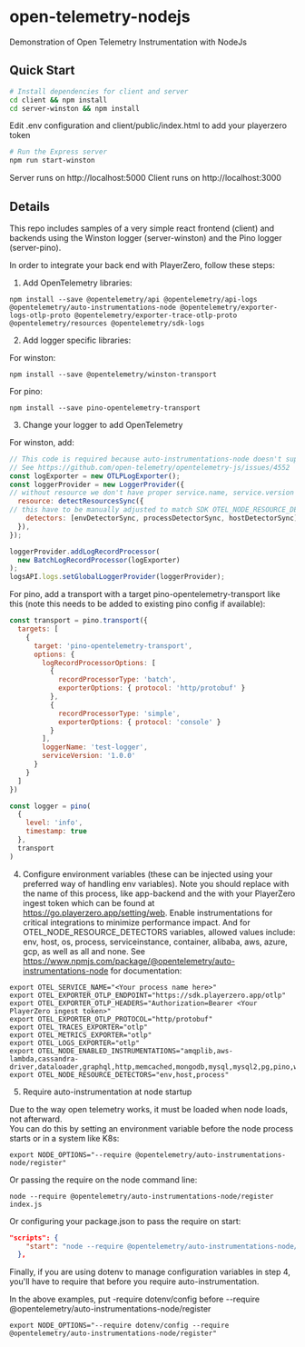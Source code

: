 # open-telemetry-nodejs
Demonstration of Open Telemetry Instrumentation with NodeJs

## Quick Start

``` bash
# Install dependencies for client and server
cd client && npm install
cd server-winston && npm install
```
Edit .env configuration and client/public/index.html to add your playerzero token

```bash
# Run the Express server
npm run start-winston
````
Server runs on http://localhost:5000
Client runs on http://localhost:3000

## Details

This repo includes samples of a very simple react frontend (client) and backends 
using the Winston logger (server-winston) and the Pino logger (server-pino).

In order to integrate your back end with PlayerZero, follow these steps:

1. Add OpenTelemetry libraries:
```shell
npm install --save @opentelemetry/api @opentelemetry/api-logs @opentelemetry/auto-instrumentations-node @opentelemetry/exporter-logs-otlp-proto @opentelemetry/exporter-trace-otlp-proto @opentelemetry/resources @opentelemetry/sdk-logs
```

2. Add logger specific libraries:

For winston:
```shell
npm install --save @opentelemetry/winston-transport
```

For pino:
```shell
npm install --save pino-opentelemetry-transport
```

3. Change your logger to add OpenTelemetry

For winston, add:

```javascript
// This code is required because auto-instrumentations-node doesn't support auto configuring logs,
// See https://github.com/open-telemetry/opentelemetry-js/issues/4552
const logExporter = new OTLPLogExporter();
const loggerProvider = new LoggerProvider({
// without resource we don't have proper service.name, service.version correlated with logs
  resource: detectResourcesSync({
// this have to be manually adjusted to match SDK OTEL_NODE_RESOURCE_DETECTORS
    detectors: [envDetectorSync, processDetectorSync, hostDetectorSync],
  }),
});

loggerProvider.addLogRecordProcessor(
  new BatchLogRecordProcessor(logExporter)
);
logsAPI.logs.setGlobalLoggerProvider(loggerProvider);
```

For pino, add a transport with a target pino-opentelemetry-transport like this
(note this needs to be added to existing pino config if available):

```javascript
const transport = pino.transport({
  targets: [
    {
      target: 'pino-opentelemetry-transport',
      options: {
        logRecordProcessorOptions: [
          {
            recordProcessorType: 'batch',
            exporterOptions: { protocol: 'http/protobuf' }
          },
          {
            recordProcessorType: 'simple',
            exporterOptions: { protocol: 'console' }
          }
        ],
        loggerName: 'test-logger',
        serviceVersion: '1.0.0'
      }
    }
  ]
})

const logger = pino(
  {
    level: 'info',
    timestamp: true
  },
  transport
)
```

4. Configure environment variables (these can be injected using your preferred way of handling 
env variables). Note you should replace <Your process name here> with the 
name of this process, like app-backend and the <Your PlayerZero ingest 
token> with your PlayerZero ingest token which can be found at 
https://go.playerzero.app/setting/web.  Enable instrumentations for critical integrations to minimize performance impact.
And for OTEL_NODE_RESOURCE_DETECTORS variables, allowed values include: env, host, os, process, 
serviceinstance, container, alibaba, aws, azure, gcp, as well as all and none.  See 
https://www.npmjs.com/package/@opentelemetry/auto-instrumentations-node for 
documentation:

```shell
export OTEL_SERVICE_NAME="<Your process name here>"
export OTEL_EXPORTER_OTLP_ENDPOINT="https://sdk.playerzero.app/otlp"
export OTEL_EXPORTER_OTLP_HEADERS="Authorization=Bearer <Your PlayerZero ingest token>"
export OTEL_EXPORTER_OTLP_PROTOCOL="http/protobuf"
export OTEL_TRACES_EXPORTER="otlp"
export OTEL_METRICS_EXPORTER="otlp"
export OTEL_LOGS_EXPORTER="otlp"
export OTEL_NODE_ENABLED_INSTRUMENTATIONS="amqplib,aws-lambda,cassandra-driver,dataloader,graphql,http,memcached,mongodb,mysql,mysql2,pg,pino,winston"
export OTEL_NODE_RESOURCE_DETECTORS="env,host,process"
```

5. Require auto-instrumentation at node startup

Due to the way open telemetry works, it must be loaded when node loads, not afterward.  
You can do this by setting an environment variable before the node process starts
or in a system like K8s:

```shell
export NODE_OPTIONS="--require @opentelemetry/auto-instrumentations-node/register"
```

Or passing the require on the node command line:

```shell
node --require @opentelemetry/auto-instrumentations-node/register index.js
```
Or configuring your package.json to pass the require on start:

```json
"scripts": {
    "start": "node --require @opentelemetry/auto-instrumentations-node/register server.js",
  },
```

Finally, if you are using dotenv to manage configuration variables in step 4, you'll
have to require that before you require auto-instrumentation.

In the above examples, put -require dotenv/config  before
--require @opentelemetry/auto-instrumentations-node/register

```shell
export NODE_OPTIONS="--require dotenv/config --require @opentelemetry/auto-instrumentations-node/register"
```


